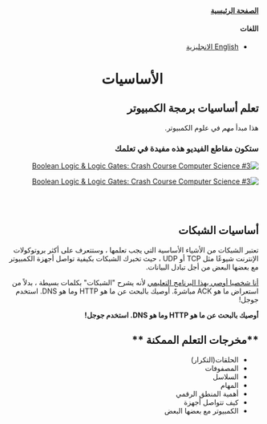 <div dir='rtl'>

#### [الصفحة الرئيسية](index.md)

#### اللغات

- [English الانجليزية](../en/fundamentals.md)

<h1 align='center'>الأساسيات</h1>

## **تعلم أساسيات برمجة الكمبيوتر**

هذا مبدأ _مهم_ في علوم الكمبيوتر.

### ستكون مقاطع الفيديو هذه مفيدة في تعلمك

[![ Boolean Logic & Logic Gates: Crash Course Computer Science #3
 ](https://img.youtube.com/vi/gI-qXk7XojA/0.jpg)](https://www.youtube.com/watch?v=gI-qXk7XojA "Boolean Logic & Logic Gates: Crash Course Computer Science #3
")

[![ Boolean Logic & Logic Gates: Crash Course Computer Science #3
 ](https://img.youtube.com/vi/JQBRzsPhw2w/0.jpg)](https://www.youtube.com/watch?v=JQBRzsPhw2w "Logic Gates, Truth Tables, Boolean Algebra AND, OR, NOT, NAND & NOR
")

<br>
<br>

## **أساسيات الشبكات**

تعتبر الشبكات من الأشياء الأساسية التي يجب تعلمها ، وستتعرف على أكثر بروتوكولات الإنترنت شيوعًا مثل TCP أو UDP ، حيث تخبرك الشبكات بكيفية تواصل أجهزة الكمبيوتر مع بعضها البعض من أجل تبادل البيانات.

[أنا شخصيا أوصي بهذا البرنامج التعليمي](https://cs.lmu.edu/~ray/notes/netsandinets/) لأنه يشرح "الشبكات" بكلمات بسيطة ، بدلاً من استعراض ما هو ACK مباشرةً.
أوصيك بالبحث عن ما هو HTTP وما هو DNS. استخدم جوجل!

**أوصيك بالبحث عن ما هو HTTP وما هو DNS. استخدم جوجل!**

## **مخرجات التعلم الممكنة **

- الحلقات(التكرار)
- المصفوفات
- السلاسل
- المهام
- أهمية المنطق الرقمي
- كيف تتواصل أجهزة
- الكمبيوتر مع بعضها البعض
